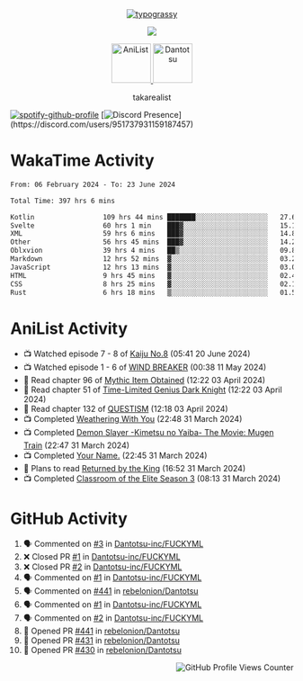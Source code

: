 <div align="center">
<a href="https://github.com/kawarimidoll/typograssy">
    <img alt="typograssy" src="https://typograssy.deno.dev/api?text=%E3%82%B8%E3%83%A7%E3%83%B3%E3%81%A7%E3%81%99%E3%80%82%E3%81%93%E3%82%93%E3%81%AB%E3%81%A1%E3%81%AF%20%20%5E%5E%20sup%20iam%20ibo%20--&&l0=none&l1=82d9d0&l2=027353&l3=038c4c&l4=01402e&bg=none&frame=none&speed=100&comment=">
</a>
</div>
<p align="center">
  <a href="https://skillicons.dev">
    <img src="https://skillicons.dev/icons?i=kotlin,figma,obsidian,androidstudio,vscode,css,html" />
  </a>
</p>

<p align="center">
    <a href="https://anilist.co/user/takarealist112/">
      <img src="https://i.imgur.com/LDvh7Lg.gif" alt="AniList" style="width: 70px; height: auto;">
    </a>
    <a href="https://discord.gg/4HPZ5nAWwM/">
      <img src="https://i.imgur.com/5o3Y9Jb.gif" alt="Dantotsu" style="width: 70px; height: auto;">
    </a>
</p>

<p align="center">
takarealist
</p>

[![spotify-github-profile](https://spotify-github-profile.vercel.app/api/view?uid=216np2gahwfhcjozqmzomew7i&cover_image=true&theme=novatorem&show_offline=true&background_color=121212&interchange=false&bar_color=53b14f&bar_color_cover=true)](https://spotify-github-profile.vercel.app/api/view?uid=216np2gahwfhcjozqmzomew7i&redirect=true)
[![Discord Presence](https://lanyard-profile-readme.vercel.app/api/951737931159187457?theme=dark&bg=Oe1116&animated=false&hideDiscrim=true&borderRadius=30px&idleMessage=currently%20offline...)](https://discord.com/users/951737931159187457)

# WakaTime Activity

<!--START_SECTION:waka-->

```txt
From: 06 February 2024 - To: 23 June 2024

Total Time: 397 hrs 6 mins

Kotlin                 109 hrs 44 mins ███████░░░░░░░░░░░░░░░░░░   27.64 %
Svelte                 60 hrs 1 min    ███▓░░░░░░░░░░░░░░░░░░░░░   15.12 %
XML                    59 hrs 6 mins   ███▓░░░░░░░░░░░░░░░░░░░░░   14.89 %
Other                  56 hrs 45 mins  ███▓░░░░░░░░░░░░░░░░░░░░░   14.29 %
Oblxvion               39 hrs 4 mins   ██▒░░░░░░░░░░░░░░░░░░░░░░   09.84 %
Markdown               12 hrs 52 mins  ▓░░░░░░░░░░░░░░░░░░░░░░░░   03.24 %
JavaScript             12 hrs 13 mins  ▓░░░░░░░░░░░░░░░░░░░░░░░░   03.08 %
HTML                   9 hrs 45 mins   ▓░░░░░░░░░░░░░░░░░░░░░░░░   02.46 %
CSS                    8 hrs 25 mins   ▓░░░░░░░░░░░░░░░░░░░░░░░░   02.12 %
Rust                   6 hrs 18 mins   ▒░░░░░░░░░░░░░░░░░░░░░░░░   01.59 %
```

<!--END_SECTION:waka-->

# AniList Activity

<!-- ANILIST_ACTIVITY:start -->

-   📺 Watched episode 7 - 8 of [Kaiju No.8](https://anilist.co/anime/153288) (05:41 20 June 2024)
-   📺 Watched episode 1 - 6 of [WIND BREAKER](https://anilist.co/anime/163270) (00:38 11 May 2024)
-   📖 Read chapter 96 of [Mythic Item Obtained](https://anilist.co/manga/151025) (12:22 03 April 2024)
-   📖 Read chapter 51 of [Time-Limited Genius Dark Knight](https://anilist.co/manga/165182) (12:22 03 April 2024)
-   📖 Read chapter 132 of [QUESTISM](https://anilist.co/manga/140837) (12:18 03 April 2024)
-   📺 Completed [Weathering With You](https://anilist.co/anime/106286) (22:48 31 March 2024)
-   📺 Completed [Demon Slayer -Kimetsu no Yaiba- The Movie: Mugen Train](https://anilist.co/anime/112151) (22:47 31 March 2024)
-   📺 Completed [Your Name.](https://anilist.co/anime/21519) (22:45 31 March 2024)
-   📖 Plans to read [Returned by the King](https://anilist.co/manga/170724) (16:52 31 March 2024)
-   📺 Completed [Classroom of the Elite Season 3](https://anilist.co/anime/146066) (08:13 31 March 2024)

<!-- ANILIST_ACTIVITY:end -->

# GitHub Activity

<!--START_SECTION:activity-->

1. 🗣 Commented on [#3](https://github.com/Dantotsu-inc/FUCKYML/pull/3#issuecomment-2186981644) in [Dantotsu-inc/FUCKYML](https://github.com/Dantotsu-inc/FUCKYML)
2. ❌ Closed PR [#1](https://github.com/Dantotsu-inc/FUCKYML/pull/1) in [Dantotsu-inc/FUCKYML](https://github.com/Dantotsu-inc/FUCKYML)
3. ❌ Closed PR [#2](https://github.com/Dantotsu-inc/FUCKYML/pull/2) in [Dantotsu-inc/FUCKYML](https://github.com/Dantotsu-inc/FUCKYML)
4. 🗣 Commented on [#1](https://github.com/Dantotsu-inc/FUCKYML/pull/1#issuecomment-2186627302) in [Dantotsu-inc/FUCKYML](https://github.com/Dantotsu-inc/FUCKYML)
5. 🗣 Commented on [#441](https://github.com/rebelonion/Dantotsu/pull/441#issuecomment-2185620236) in [rebelonion/Dantotsu](https://github.com/rebelonion/Dantotsu)
6. 🗣 Commented on [#1](https://github.com/Dantotsu-inc/FUCKYML/pull/1#issuecomment-2185587839) in [Dantotsu-inc/FUCKYML](https://github.com/Dantotsu-inc/FUCKYML)
7. 🗣 Commented on [#2](https://github.com/Dantotsu-inc/FUCKYML/pull/2#issuecomment-2185584714) in [Dantotsu-inc/FUCKYML](https://github.com/Dantotsu-inc/FUCKYML)
8. 💪 Opened PR [#441](https://github.com/rebelonion/Dantotsu/pull/441) in [rebelonion/Dantotsu](https://github.com/rebelonion/Dantotsu)
9. 💪 Opened PR [#431](https://github.com/rebelonion/Dantotsu/pull/431) in [rebelonion/Dantotsu](https://github.com/rebelonion/Dantotsu)
10. 💪 Opened PR [#430](https://github.com/rebelonion/Dantotsu/pull/430) in [rebelonion/Dantotsu](https://github.com/rebelonion/Dantotsu)
<!--END_SECTION:activity-->

<div align="right">
    <img src="https://komarev.com/ghpvc/?username=sneazy-ibo&color=ff6e00&label=Counter&abbreviated=true" alt="GitHub Profile Views Counter">
</div>

